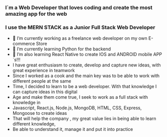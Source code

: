 ### I´m a Web Developer that loves coding and create the most amazing app for the web
### I use the MERN STACK as a Junior Full Stack Web Developer


- 🔭 I’m currently working as a freelance web developer on my own E-commerce Store
- 🌱 I’m currently learning Python  for the backend
- 👯 I’m also learning React Native to create IOS and ANDROID mobile APP´s!!!
- I have great enthusiasm to create, develop and capture new ideas, with great experience in teamwork 
- Since I worked as a cook and the main key was to be able to work with different people at the same 
- Time, I decided to learn to be a web developer. With that knowledge I can capture ideas in this digital 
- Age and make them come true, I seek to work as a full stack with knowledge in  
- Javascript, React.js, Node.js, MongoDB, HTML, CSS, Express, Mongoose to create ideas 
- That will help  the company , my great value lies in being able to learn different knowledge, 
- Be able to understand it, manage it and put it into practice
